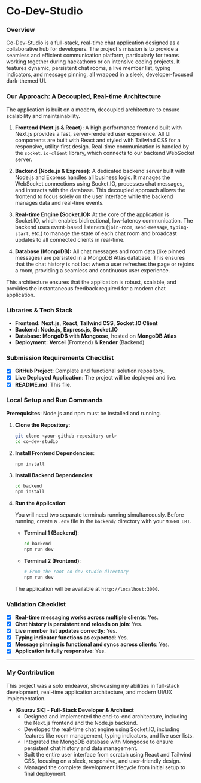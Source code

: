 # Co-Dev-Studio

### Overview

Co-Dev-Studio is a full-stack, real-time chat application designed as a collaborative hub for developers. The project's mission is to provide a seamless and efficient communication platform, particularly for teams working together during hackathons or on intensive coding projects. It features dynamic, persistent chat rooms, a live member list, typing indicators, and message pinning, all wrapped in a sleek, developer-focused dark-themed UI.

### Our Approach: A Decoupled, Real-time Architecture

The application is built on a modern, decoupled architecture to ensure scalability and maintainability.

1.  **Frontend (Next.js & React):** A high-performance frontend built with Next.js provides a fast, server-rendered user experience. All UI components are built with React and styled with Tailwind CSS for a responsive, utility-first design. Real-time communication is handled by the `socket.io-client` library, which connects to our backend WebSocket server.

2.  **Backend (Node.js & Express):** A dedicated backend server built with Node.js and Express handles all business logic. It manages the WebSocket connections using Socket.IO, processes chat messages, and interacts with the database. This decoupled approach allows the frontend to focus solely on the user interface while the backend manages data and real-time events.

3.  **Real-time Engine (Socket.IO):** At the core of the application is Socket.IO, which enables bidirectional, low-latency communication. The backend uses event-based listeners (`join-room`, `send-message`, `typing-start`, etc.) to manage the state of each chat room and broadcast updates to all connected clients in real-time.

4.  **Database (MongoDB):** All chat messages and room data (like pinned messages) are persisted in a MongoDB Atlas database. This ensures that the chat history is not lost when a user refreshes the page or rejoins a room, providing a seamless and continuous user experience.

This architecture ensures that the application is robust, scalable, and provides the instantaneous feedback required for a modern chat application.

### Libraries & Tech Stack

* **Frontend:** **Next.js**, **React**, **Tailwind CSS**, **Socket.IO Client**
* **Backend:** **Node.js**, **Express.js**, **Socket.IO**
* **Database:** **MongoDB** with **Mongoose**, hosted on **MongoDB Atlas**
* **Deployment:** **Vercel** (Frontend) & **Render** (Backend)

### Submission Requirements Checklist

-   [x] **GitHub Project**: Complete and functional solution repository.
-   [x] **Live Deployed Application**: The project will be deployed and live.
-   [x] **README.md**: This file.

### Local Setup and Run Commands

**Prerequisites**: Node.js and npm must be installed and running.

1.  **Clone the Repository**:
    ```bash
    git clone <your-github-repository-url>
    cd co-dev-studio
    ```

2.  **Install Frontend Dependencies**:
    ```bash
    npm install
    ```

3.  **Install Backend Dependencies**:
    ```bash
    cd backend
    npm install
    ```

4.  **Run the Application**:

    You will need two separate terminals running simultaneously. Before running, create a `.env` file in the `backend/` directory with your `MONGO_URI`.

    * **Terminal 1 (Backend)**:
        ```bash
        cd backend
        npm run dev
        ```

    * **Terminal 2 (Frontend)**:
        ```bash
        # From the root co-dev-studio directory
        npm run dev
        ```
    The application will be available at `http://localhost:3000`.

### Validation Checklist

-   [x] **Real-time messaging works across multiple clients**: Yes.
-   [x] **Chat history is persistent and reloads on join**: Yes.
-   [x] **Live member list updates correctly**: Yes.
-   [x] **Typing indicator functions as expected**: Yes.
-   [x] **Message pinning is functional and syncs across clients**: Yes.
-   [x] **Application is fully responsive**: Yes.

---
### My Contribution

This project was a solo endeavor, showcasing my abilities in full-stack development, real-time application architecture, and modern UI/UX implementation.

* **[Gaurav SK] - Full-Stack Developer & Architect**
    * Designed and implemented the end-to-end architecture, including the Next.js frontend and the Node.js backend.
    * Developed the real-time chat engine using Socket.IO, including features like room management, typing indicators, and live user lists.
    * Integrated the MongoDB database with Mongoose to ensure persistent chat history and data management.
    * Built the entire user interface from scratch using React and Tailwind CSS, focusing on a sleek, responsive, and user-friendly design.
    * Managed the complete development lifecycle from initial setup to final deployment.